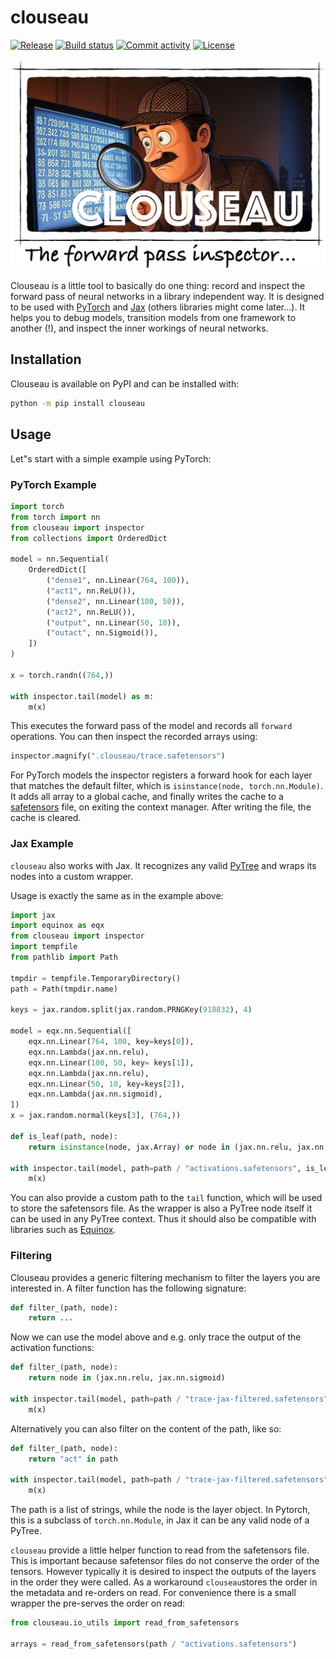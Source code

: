 # clouseau

[![Release](https://img.shields.io/github/v/release/adonath/clouseau)](https://img.shields.io/github/v/release/adonath/clouseau)
[![Build status](https://img.shields.io/github/actions/workflow/status/adonath/clouseau/main.yml?branch=main)](https://github.com/adonath/clouseau/actions/workflows/main.yml?query=branch%3Amain)
[![Commit activity](https://img.shields.io/github/commit-activity/m/adonath/clouseau)](https://img.shields.io/github/commit-activity/m/adonath/clouseau)
[![License](https://img.shields.io/github/license/adonath/clouseau)](https://img.shields.io/github/license/adonath/clouseau)

![clouseau-banner](_static/clouseau-banner.jpg)

Clouseau is a little tool to basically do one thing: record and inspect the forward pass
of neural networks in a library independent way. It is designed to be used with [PyTorch](https://pytorch.org/)
and [Jax](https://docs.jax.dev/) (others libraries might come later...).
It helps you to debug models, transition models from one framework to another (!),
and inspect the inner workings of neural networks.

## Installation

Clouseau is available on PyPI and can be installed with:

```bash
python -m pip install clouseau
```

## Usage

Let"s start with a simple example using PyTorch:

### PyTorch Example

```python
import torch
from torch import nn
from clouseau import inspector
from collections import OrderedDict

model = nn.Sequential(
    OrderedDict([
        ("dense1", nn.Linear(764, 100)),
        ("act1", nn.ReLU()),
        ("dense2", nn.Linear(100, 50)),
        ("act2", nn.ReLU()),
        ("output", nn.Linear(50, 10)),
        ("outact", nn.Sigmoid()),
    ])
)

x = torch.randn((764,))

with inspector.tail(model) as m:
    m(x)
```

This executes the forward pass of the model and records all `forward` operations. You can then inspect the recorded arrays using:

```python
inspector.magnify(".clouseau/trace.safetensors")
```

For PyTorch models the inspector registers a forward hook for each layer that matches the default filter, which is
`isinstance(node, torch.nn.Module)`. It adds all array to a global cache, and finally writes the cache
to a [safetensors]() file, on exiting the context manager. After writing the file, the cache is cleared.

### Jax Example

`clouseau` also works with Jax. It recognizes any valid [PyTree](https://docs.jax.dev/en/latest/pytrees.html) and wraps
its nodes into a custom wrapper.

Usage is exactly the same as in the example above:

```python
import jax
import equinox as eqx
from clouseau import inspector
import tempfile
from pathlib import Path

tmpdir = tempfile.TemporaryDirectory()
path = Path(tmpdir.name)

keys = jax.random.split(jax.random.PRNGKey(918832), 4)

model = eqx.nn.Sequential([
    eqx.nn.Linear(764, 100, key=keys[0]),
    eqx.nn.Lambda(jax.nn.relu),
    eqx.nn.Linear(100, 50, key= keys[1]),
    eqx.nn.Lambda(jax.nn.relu),
    eqx.nn.Linear(50, 10, key=keys[2]),
    eqx.nn.Lambda(jax.nn.sigmoid),
])
x = jax.random.normal(keys[3], (764,))

def is_leaf(path, node):
    return isinstance(node, jax.Array) or node in (jax.nn.relu, jax.nn.sigmoid)

with inspector.tail(model, path=path / "activations.safetensors", is_leaf=is_leaf) as m:
    m(x)
```

You can also provide a custom path to the `tail` function, which will be used to store the safetensors file.
As the wrapper is also a PyTree node itself it can be used in any PyTree context. Thus it should also be compatible
with libraries such as [Equinox](https://docs.kidger.site/equinox/).

### Filtering

Clouseau provides a generic filtering mechanism to filter the layers you are interested in. A filter function
has the following signature:

```python
def filter_(path, node):
    return ...
```

Now we can use the model above and e.g. only trace the output of the activation functions:

```python
def filter_(path, node):
    return node in (jax.nn.relu, jax.nn.sigmoid)

with inspector.tail(model, path=path / "trace-jax-filtered.safetensors", filter_=filter_, is_leaf=is_leaf) as m:
    m(x)
```

Alternatively you can also filter on the content of the path, like so:

```python
def filter_(path, node):
    return "act" in path

with inspector.tail(model, path=path / "trace-jax-filtered.safetensors", filter_=filter_, is_leaf=is_leaf) as m:
    m(x)

```

The path is a list of strings, while the node is the layer object. In Pytorch, this is a subclass
of `torch.nn.Module`, in Jax it can be any valid node of a PyTree.

`clouseau` provide a little helper function to read from the safetensors file. This is important because
safetensor files do not conserve the order of the tensors. However typically it is desired to inspect
the outputs of the layers in the order they were called. As a workaround `clouseau`stores the order
in the metadata and re-orders on read. For convenience there is a small wrapper the pre-serves the order
on read:

```python
from clouseau.io_utils import read_from_safetensors

arrays = read_from_safetensors(path / "activations.safetensors")
```
